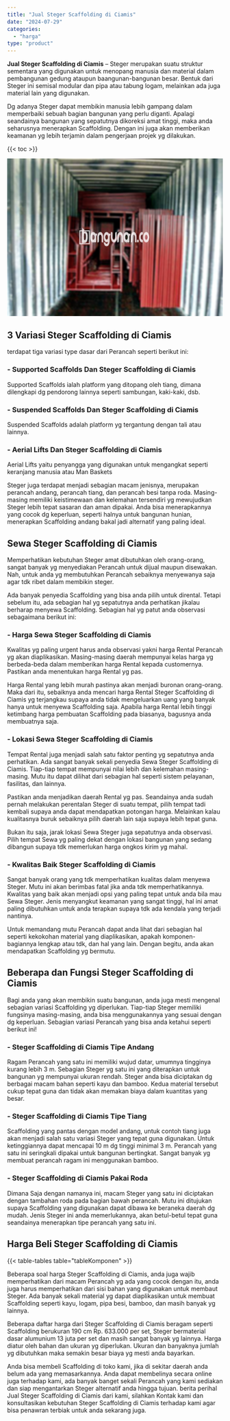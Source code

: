 ```yaml
---
title: "Jual Steger Scaffolding di Ciamis"
date: "2024-07-29"
categories: 
  - "harga"
type: "product"
---
```


**Jual Steger Scaffolding di Ciamis** – Steger merupakan suatu struktur sementara yang digunakan untuk menopang manusia dan material dalam pembangunan gedung ataupun baangunan-bangunan besar. Bentuk dari Steger ini semisal modular dan pipa atau tabung logam, melainkan ada juga material lain yang digunakan.

Dg adanya Steger dapat membikin manusia lebih gampang dalam memperbaiki sebuah bagian bangunan yang perlu diganti. Apalagi seandainya bangunan yang sepatutnya dikoreksi amat tinggi, maka anda seharusnya menerapkan Scaffolding. Dengan ini juga akan memberikan keamanan yg lebih terjamin dalam pengerjaan projek yg dilakukan.

{{< toc >}}

![Jual Steger Scaffolding di Ciamis](/images/sewa-scaffolding-steger-15.png)

## 3 Variasi Steger Scaffolding di Ciamis

terdapat tiga variasi type dasar dari Perancah seperti berikut ini:

### \- Supported Scaffolds Dan Steger Scaffolding di Ciamis

Supported Scaffolds ialah platform yang ditopang oleh tiang, dimana dilengkapi dg pendorong lainnya seperti sambungan, kaki-kaki, dsb.

### \- Suspended Scaffolds Dan Steger Scaffolding di Ciamis

Suspended Scaffolds adalah platform yg tergantung dengan tali atau lainnya.

### \- Aerial Lifts Dan Steger Scaffolding di Ciamis

Aerial Lifts yaitu penyangga yang digunakan untuk mengangkat seperti keranjang manusia atau Man Baskets

Steger juga terdapat menjadi sebagian macam jenisnya, merupakan perancah andang, perancah tiang, dan perancah besi tanpa roda. Masing-masing memiliki keistimewaan dan kelemahan tersendiri yg mewujudkan Steger lebih tepat sasaran dan aman dipakai. Anda bisa menerapkannya yang cocok dg keperluan, seperti halnya untuk bangunan hunian, menerapkan Scaffolding andang bakal jadi alternatif yang paling ideal.

## Sewa Steger Scaffolding di Ciamis

Memperhatikan kebutuhan Steger amat dibutuhkan oleh orang-orang, sangat banyak yg menyediakan Perancah untuk dijual maupun disewakan. Nah, untuk anda yg membutuhkan Perancah sebaiknya menyewanya saja agar tdk ribet dalam membikin steger.

Ada banyak penyedia Scaffolding yang bisa anda pilih untuk dirental. Tetapi sebelum itu, ada sebagian hal yg sepatutnya anda perhatikan jikalau berharap menyewa Scaffolding. Sebagian hal yg patut anda observasi sebagaimana berikut ini:

### \- Harga Sewa Steger Scaffolding di Ciamis

Kwalitas yg paling urgent harus anda observasi yakni harga Rental Perancah yg akan diaplikasikan. Masing-masing daerah mempunyai kelas harga yg berbeda-beda dalam memberikan harga Rental kepada customernya. Pastikan anda menentukan harga Rental yg pas.

Harga Rental yang lebih murah pastinya akan menjadi buronan orang-orang. Maka dari itu, sebaiknya anda mencari harga Rental Steger Scaffolding di Ciamis yg terjangkau supaya anda tidak mengeluarkan uang yang banyak hanya untuk menyewa Scaffolding saja. Apabila harga Rental lebih tinggi ketimbang harga pembuatan Scaffolding pada biasanya, bagusnya anda membuatnya saja.

### \- Lokasi Sewa Steger Scaffolding di Ciamis

Tempat Rental juga menjadi salah satu faktor penting yg sepatutnya anda perhatikan. Ada sangat banyak sekali penyedia Sewa Steger Scaffolding di Ciamis. Tiap-tiap tempat mempunyai nilai lebih dan kelemahan masing-masing. Mutu itu dapat dilihat dari sebagian hal seperti sistem pelayanan, fasilitas, dan lainnya.

Pastikan anda menjadikan daerah Rental yg pas. Seandainya anda sudah pernah melakukan perentalan Steger di suatu tempat, pilih tempat tadi kembali supaya anda dapat mendapatkan potongan harga. Melainkan kalau kualitasnya buruk sebaiknya pilih daerah lain saja supaya lebih tepat guna.

Bukan itu saja, jarak lokasi Sewa Steger juga sepatutnya anda observasi. Pilih tempat Sewa yg paling dekat dengan lokasi bangunan yang sedang dibangun supaya tdk memerlukan harga ongkos kirim yg mahal.

### \- Kwalitas Baik Steger Scaffolding di Ciamis

Sangat banyak orang yang tdk memperhatikan kualitas dalam menyewa Steger. Mutu ini akan berimbas fatal jika anda tdk memperhatikannya. Kwalitas yang baik akan menjadi opsi yang paling tepat untuk anda bila mau Sewa Steger. Jenis menyangkut keamanan yang sangat tinggi, hal ini amat paling dibutuhkan untuk anda terapkan supaya tdk ada kendala yang terjadi nantinya.

Untuk memandang mutu Perancah dapat anda lihat dari sebagian hal seperti kekokohan material yang diaplikasikan, apakah komponen-bagiannya lengkap atau tdk, dan hal yang lain. Dengan begitu, anda akan mendapatkan Scaffolding yg bermutu.

## Beberapa dan Fungsi Steger Scaffolding di Ciamis

Bagi anda yang akan membikin suatu bangunan, anda juga mesti mengenal sebagian variasi Scaffolding yg diperlukan. Tiap-tiap Steger memiliki fungsinya masing-masing, anda bisa menggunakannya yang sesuai dengan dg keperluan. Sebagian variasi Perancah yang bisa anda ketahui seperti berikut ini!

### \- Steger Scaffolding di Ciamis Tipe Andang

Ragam Perancah yang satu ini memiliki wujud datar, umumnya tingginya kurang lebih 3 m. Sebagian Steger yg satu ini yang diterapkan untuk bangunan yg mempunyai ukuran rendah. Steger anda bisa diciptakan dg berbagai macam bahan seperti kayu dan bamboo. Kedua material tersebut cukup tepat guna dan tidak akan memakan biaya dalam kuantitas yang besar.

### \- Steger Scaffolding di Ciamis Tipe Tiang

Scaffolding yang pantas dengan model andang, untuk contoh tiang juga akan menjadi salah satu variasi Steger yang tepat guna digunakan. Untuk ketinggiannya dapat mencapai 10 m dg tinggi minimal 3 m. Perancah yang satu ini seringkali dipakai untuk bangunan bertingkat. Sangat banyak yg membuat perancah ragam ini menggunakan bamboo.

### \- Steger Scaffolding di Ciamis Pakai Roda

Dimana Saja dengan namanya ini, macam Steger yang satu ini diciptakan dengan tambahan roda pada bagian bawah perancah. Mutu ini ditujukan supaya Scaffolding yang digunakan dapat dibawa ke beraneka daerah dg mudah. Jenis Steger ini anda memerlukannya, akan betul-betul tepat guna seandainya menerapkan tipe perancah yang satu ini.

## Harga Beli Steger Scaffolding di Ciamis

{{< table-tables table="tableKomponen" >}}

Beberapa soal harga Steger Scaffolding di Ciamis, anda juga wajib memperhatikan dari macam Perancah yg ada yang cocok dengan itu, anda juga harus memperhatikan dari sisi bahan yang digunakan untuk membaut Steger. Ada banyak sekali material yg dapat diaplikasikan untuk membuat Scaffolding seperti kayu, logam, pipa besi, bamboo, dan masih banyak yg lainnya.

Beberapa daftar harga dari Steger Scaffolding di Ciamis beragam seperti Scaffolding berukuran 190 cm Rp. 633.000 per set, Steger bermaterial dasar alumunium 13 juta per set dan masih sangat banyak yg lainnya. Harga diatur oleh bahan dan ukuran yg diperlukan. Ukuran dan banyaknya jumlah yg dibutuhkan maka semakin besar biaya yg mesti anda bayarkan.

Anda bisa membeli Scaffolding di toko kami, jika di sekitar daerah anda belum ada yang memasarkannya. Anda dapat membelinya secara online juga terhadap kami, ada banyak banget sekali Perancah yang kami sediakan dan siap mengantarkan Steger alternatif anda hingga tujuan. berita perihal Jual Steger Scaffolding di Ciamis dari kami, silahkan Kontak kami dan konsultasikan kebutuhan Steger Scaffolding di Ciamis terhadap kami agar bisa penawran terbiak untuk anda sekarang juga.
